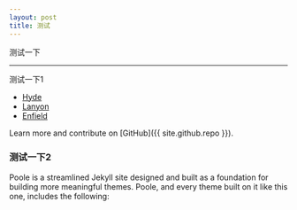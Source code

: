 ```yaml
---
layout: post
title: 测试
---
```


测试一下

-----

测试一下1

* [Hyde](http://hyde.getpoole.com)
* [Lanyon](http://lanyon.getpoole.com)
* [Enfield](http://enfield.getpoole.com)

Learn more and contribute on [GitHub]({{ site.github.repo }}).

### 测试一下2

Poole is a streamlined Jekyll site designed and built as a foundation for building more meaningful themes. Poole, and every theme built on it like this one, includes the following:


